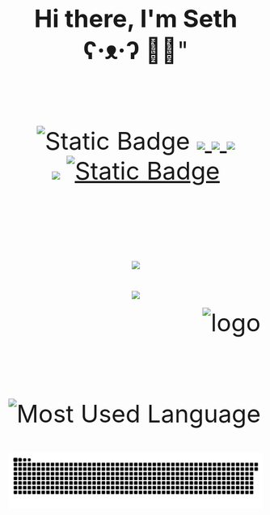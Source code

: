 
<meta name="referrer" content="no-referrer" />


<div align="center"><font size=50> <b>Hi there, I'm Seth  ʕ·ᴥ·ʔ </b>  👋👋" <font/></div>  
<br/>
<br/>
<div align="center"><img alt="Static Badge" src="https://img.shields.io/badge/OLAP-oringe">   <a href="https://telegram.me/SethLin" />
<img src=https://img.shields.io/badge/Telegram-%40SethLin-yellow /> </a> <a href=https://stackoverflow.com/users/17375632/lingtaolf /> <img src=https://img.shields.io/badge/StackOverflow-LingtaoLf-red" /> </a> <a href=lingtaolf@gmail.com />  <img src=https://img.shields.io/badge/Email-lingtaolf%40gmail.com-green/> </a> </div>    
<div align="center"><img src="https://img.shields.io/badge/FocusOn-Database%20%26%20BigData-yellow" /> <a href="https://neovim.io" /> <img alt="Static Badge" src="https://img.shields.io/badge/IDE-NeoVim-blue"> </a> </div>  
<br/>
<br/>
<div align="center"> <img src="https://github-readme-streak-stats.herokuapp.com/?user=lingtaolf" /> </div>
  
  
<div align="center"> <img src=https://github-profile-trophy.vercel.app/?username=lingtaolf&row=2&column=3&title=Commit,PR,Stars,Followers,Issue,Repo&theme=oldie /> </div> 
  

<img src="https://github-readme-stats.vercel.app/api?username=lingtaolf&show_icons=true" alt="logo" height="160" align="right" style="margin: 5px; margin-bottom: 20px;"/>    
  
![Most Used Language](https://github-readme-stats.vercel.app/api/top-langs/?username=lingtaolf&layout=compact)

<div align="center"> <img src=https://raw.githubusercontent.com/lingtaolf/lingtaolf/output/github-contribution-grid-snake.svg /> </div>   


